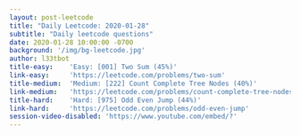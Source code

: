 ```yaml
---
layout: post-leetcode
title: "Daily Leetcode: 2020-01-28"
subtitle: "Daily leetcode questions"
date: 2020-01-28 10:00:00 -0700
background: '/img/bg-leetcode.jpg'
author: l33tbot
title-easy:    'Easy: [001] Two Sum (45%)'
link-easy:     'https://leetcode.com/problems/two-sum'
title-medium:  'Medium: [222] Count Complete Tree Nodes (40%)'
link-medium:   'https://leetcode.com/problems/count-complete-tree-nodes'
title-hard:    'Hard: [975] Odd Even Jump (44%)'
link-hard:     'https://leetcode.com/problems/odd-even-jump'
session-video-disabled: 'https://www.youtube.com/embed/?'
---
```








